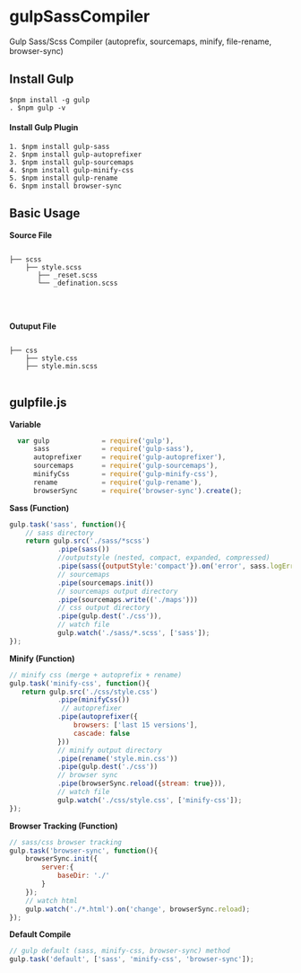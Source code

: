 # gulpSassCompiler
Gulp Sass/Scss Compiler (autoprefix, sourcemaps, minify, file-rename, browser-sync)



## Install Gulp
```
$npm install -g gulp
. $npm gulp -v
```


#### Install Gulp Plugin
```
1. $npm install gulp-sass
2. $npm install gulp-autoprefixer
3. $npm install gulp-sourcemaps
4. $npm install gulp-minify-css
5. $npm install gulp-rename
6. $npm install browser-sync
```


## Basic Usage
<p> <b>Source File</b> </p>
<pre>
<code>
├── scss
    ├── style.scss
       ├── _reset.scss
       └── _defination.scss
</code>
</pre>

<br>

<p> <b>Outuput File</b> </p>
<pre>
<code>
├── css
    ├── style.css
    ├── style.min.scss
</code>
</pre>

## gulpfile.js
<b>Variable</b>
```javascript
  var gulp             = require('gulp'),
      sass             = require('gulp-sass'),
      autoprefixer     = require('gulp-autoprefixer'),
      sourcemaps       = require('gulp-sourcemaps'),
      minifyCss        = require('gulp-minify-css'),
      rename           = require('gulp-rename'),
      browserSync      = require('browser-sync').create();
```

<b>Sass (Function)</b>
```javascript
gulp.task('sass', function(){
    // sass directory
    return gulp.src('./sass/*scss')
            .pipe(sass())
            //outputstyle (nested, compact, expanded, compressed)
            .pipe(sass({outputStyle:'compact'}).on('error', sass.logError))
            // sourcemaps
            .pipe(sourcemaps.init())
            // sourcemaps output directory
            .pipe(sourcemaps.write(('./maps')))
            // css output directory
            .pipe(gulp.dest('./css')),
            // watch file
            gulp.watch('./sass/*.scss', ['sass']);
});
```

<b>Minify (Function)</b>
```javascript
// minify css (merge + autoprefix + rename)
gulp.task('minify-css', function(){
   return gulp.src('./css/style.css')
            .pipe(minifyCss())
             // autoprefixer
            .pipe(autoprefixer({
                browsers: ['last 15 versions'],
                cascade: false
            }))
            // minify output directory
            .pipe(rename('style.min.css'))
            .pipe(gulp.dest('./css'))
            // browser sync
            .pipe(browserSync.reload({stream: true})),
            // watch file
            gulp.watch('./css/style.css', ['minify-css']);
});
```

<b>Browser Tracking (Function)</b>
```javascript
// sass/css browser tracking
gulp.task('browser-sync', function(){
    browserSync.init({
        server:{
            baseDir: './'
        }
    });
    // watch html
    gulp.watch('./*.html').on('change', browserSync.reload);
});
```

<b>Default Compile</b>
```javascript
// gulp default (sass, minify-css, browser-sync) method
gulp.task('default', ['sass', 'minify-css', 'browser-sync']);

```
